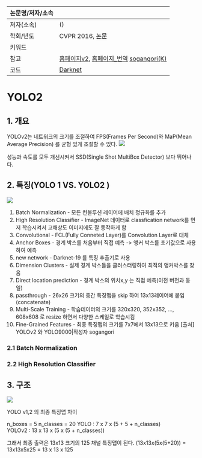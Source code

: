 |논문명/저자/소속||
|-|-|
|저자(소속)|()|
|학회/년도|CVPR 2016, [논문]()|
|키워드||
|참고|[홈페이지v2](https://pjreddie.com/darknet/yolo/), [홈페이지_번역](http://jeongchul.tistory.com/528) [sogangori(K)](http://blog.naver.com/sogangori/221011203855) |
|코드| [Darknet](https://pjreddie.com/darknet/yolo/) |


# YOLO2

## 1. 개요 

YOLOv2는 네트워크의 크기를 조절하여 FPS(Frames Per Second)와 MaP(Mean Average Precision) 를 균형 있게 조절할 수 있다.
![](http://i.imgur.com/K5UTqTH.png)

성능과 속도를 모두 개선시켜서 SSD(Single Shot MultiBox Detector) 보다 뛰어나다.


## 2. 특징(YOLO 1 VS. YOLO2 )

![](http://i.imgur.com/UC4NAPR.png)

1.  Batch Normalization        - 모든 컨볼루션 레이어에 배치 정규화를 추가
2.  High Resolution Classifier - ImageNet 데이터로 classfication network를 먼저 학습시켜서 고해상도 이미지에도 잘 동작하게 함
3.  Convolutional               - FCL(Fully Conneted Layer)를 Convolution Layer로 대체
4.  Anchor Boxes              - 경계 박스를 처음부터 직접 예측 -> 앵커 박스를 초기값으로 사용하여 예측
5.  new network                - Darknet-19 를 특징 추출기로 사용
6.  Dimension Clusters         - 실제 경계 박스들을 클러스터링하여 최적의 앵커박스를 찾음
7.  Direct location prediction   - 경계 박스의 위치x,y 는 직접 예측(이전 버전과 동일)
8.  passthrough                 - 26x26 크기의 중간 특징맵을 skip 하여 13x13레이어에 붙임(concatenate)
9.  Multi-Scale Training        - 학습데이터의 크기를 320x320, 352x352, ..., 608x608 로 resize 하면서 다양한 스케일로 학습시킴
10. Fine-Grained Features     - 최종 특징맵의 크기를 7x7에서 13x13으로 키움
[출처] YOLOv2 와 YOLO9000|작성자 sogangori

### 2.1 Batch Normalization 

### 2.2 High Resolution Classifier


## 3. 구조 

![](http://i.imgur.com/7etABOC.png)

YOLO v1,2 의 최종 특징맵 차이

n_boxes = 5
n_classes = 20
YOLO   :  7 x  7 x  (5 + 5 + n_classes)   
YOLOv2 : 13 x 13 x  (5 x (5 + n_classes))  

그래서 최종 출력은 13x13 크기의 125 채널 특징맵이 된다. 
(13x13x(5x(5+20)) = 13x13x5x25 = 13 x 13 x 125
